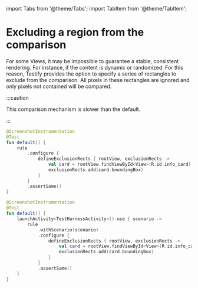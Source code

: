 import Tabs from '@theme/Tabs';
import TabItem from '@theme/TabItem';

# Excluding a region from the comparison

For some Views, it may be impossible to guarantee a stable, consistent rendering. For instance, if the content is dynamic or randomized. For this reason, Testify provides the option to specify a series of rectangles to exclude from the comparison. All pixels in these rectangles are ignored and only pixels not contained will be compared.

:::caution

This comparison mechanism is slower than the default.

:::

<Tabs>
<TabItem value="rule" label="ScreenshotTestRule">

```kotlin
@ScreenshotInstrumentation
@Test
fun default() {
    rule
        .configure {
            defineExclusionRects { rootView, exclusionRects ->
                val card = rootView.findViewById<View>(R.id.info_card)
                exclusionRects.add(card.boundingBox)
            }
        }
        .assertSame()
}
```

</TabItem>
<TabItem value="scenario" label="ScreenshotScenarioRule">

```kotlin
@ScreenshotInstrumentation
@Test
fun default() {
    launchActivity<TestHarnessActivity>().use { scenario ->
        rule
            .withScenario(scenario)
            .configure {
                defineExclusionRects { rootView, exclusionRects ->
                    val card = rootView.findViewById<View>(R.id.info_card)
                    exclusionRects.add(card.boundingBox)
                }
            }
            .assertSame()
    }
}
```

</TabItem>
</Tabs>